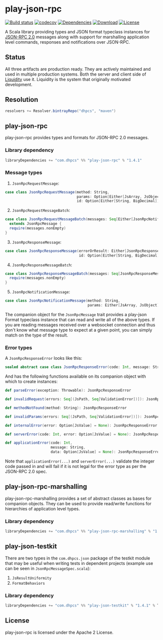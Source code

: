 play-json-rpc
=============

[![Build status](https://travis-ci.org/dhpcs/play-json-rpc.svg?branch=master)](https://travis-ci.org/dhpcs/play-json-rpc)
[![codecov](https://codecov.io/gh/dhpcs/play-json-rpc/branch/master/graph/badge.svg)](https://codecov.io/gh/dhpcs/play-json-rpc)
[![Dependencies](https://app.updateimpact.com/badge/835521161172488192/play-json-rpc-root.svg?config=compile)](https://app.updateimpact.com/latest/835521161172488192/play-json-rpc-root)
[![Download](https://api.bintray.com/packages/dhpcs/maven/play-json-rpc/images/download.svg)](https://bintray.com/dhpcs/maven/play-json-rpc/_latestVersion)
[![License](https://img.shields.io/badge/License-Apache%202.0-blue.svg)](https://opensource.org/licenses/Apache-2.0)

A Scala library providing types and JSON format typeclass instances for
[JSON-RPC 2.0](http://www.jsonrpc.org/specification) messages along with support for marshalling application level
commands, responses and notifications over JSON-RPC.


Status
------

All three artifacts are production ready. They are actively maintained and used in multiple production systems. Both
the server and client side of [Liquidity](https://play.google.com/store/apps/details?id=com.dhpcs.liquidity) use it.
Liquidity is the system that originally motivated development.


Resolution
----------

```scala
resolvers += Resolver.bintrayRepo("dhpcs", "maven")
```


play-json-rpc
-------------

play-json-rpc provides types and formats for JSON-RPC 2.0 messages.

### Library dependency

```scala
libraryDependencies += "com.dhpcs" %% "play-json-rpc" % "1.4.1"
```

### Message types

1. `JsonRpcRequestMessage`:

  ```scala
  case class JsonRpcRequestMessage(method: String,
                                   params: Option[Either[JsArray, JsObject]],
                                   id: Option[Either[String, BigDecimal]]) extends JsonRpcMessage
  ```

2. `JsonRpcRequestMessageBatch`:

  ```scala
  case class JsonRpcRequestMessageBatch(messages: Seq[Either[JsonRpcNotificationMessage, JsonRpcRequestMessage]])
    extends JsonRpcMessage {
    require(messages.nonEmpty)
  }
  ```

3. `JsonRpcResponseMessage`:

  ```scala
  case class JsonRpcResponseMessage(errorOrResult: Either[JsonRpcResponseError, JsValue],
                                    id: Option[Either[String, BigDecimal]]) extends JsonRpcMessage
  ```

4. `JsonRpcResponseMessageBatch`:

  ```scala
  case class JsonRpcResponseMessageBatch(messages: Seq[JsonRpcResponseMessage]) extends JsonRpcMessage {
    require(messages.nonEmpty)
  }
  ```

5. `JsonRpcNotificationMessage`:

  ```scala
  case class JsonRpcNotificationMessage(method: String,
                                        params: Either[JsArray, JsObject]) extends JsonRpcMessage
  ```

The companion object for the `JsonRpcMessage` trait provides a play-json Format typeclass instance that can read and
write all of the above types. If you are reading messages received over a websocket connection and thus don't know what
message type to expect at a given point, you can simply match on the type of the result.


### Error types

A `JsonRpcResponseError` looks like this:

```scala
sealed abstract case class JsonRpcResponseError(code: Int, message: String, data: Option[JsValue])
```

And has the following functions available on its companion object with which to create instances:

```scala
def parseError(exception: Throwable): JsonRpcResponseError

def invalidRequest(errors: Seq[(JsPath, Seq[ValidationError])]): JsonRpcResponseError

def methodNotFound(method: String): JsonRpcResponseError

def invalidParams(errors: Seq[(JsPath, Seq[ValidationError])]): JsonRpcResponseError

def internalError(error: Option[JsValue] = None): JsonRpcResponseError

def serverError(code: Int, error: Option[JsValue] = None): JsonRpcResponseError

def applicationError(code: Int,
                     message: String,
                     data: Option[JsValue] = None): JsonRpcResponseError
```

Note that `applicationError(...)` and `serverError(...)` validate the integer code passed in and will fail if it is not
legal for the error type as per the JSON-RPC 2.0 spec.


play-json-rpc-marshalling
-------------------------

play-json-rpc-marshalling provides a set of abstract classes as bases for companion objects. They can be used to
provide read/write functions for hierarchies of application level types.

### Library dependency

```scala
libraryDependencies += "com.dhpcs" %% "play-json-rpc-marshalling" % "1.4.1"
```


play-json-testkit
-----------------

There are two types in the `com.dhpcs.json` package of the testkit module that may be useful when writing tests in
dependent projects (example use can be seen in `JsonRpcMessageSpec.scala`):

1. `JsResultUniformity`
2. `FormatBehaviors`

### Library dependency

```scala
libraryDependencies += "com.dhpcs" %% "play-json-testkit" % "1.4.1" % Test
```


License
-------

play-json-rpc is licensed under the Apache 2 License.
